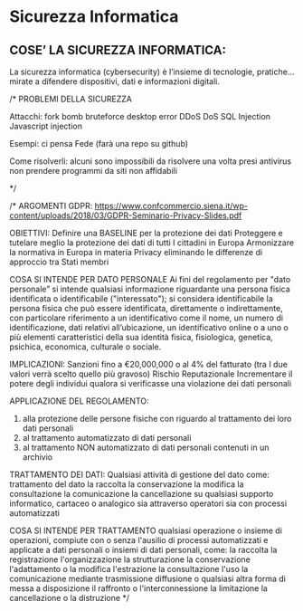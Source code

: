# Sicurezza Informatica

## COSE’ LA SICUREZZA INFORMATICA:
La sicurezza informatica (cybersecurity) è l’insieme di tecnologie, pratiche… mirate a difendere dispositivi,  dati e informazioni digitali.


/*
PROBLEMI DELLA SICUREZZA

Attacchi:
fork bomb
bruteforce
desktop error
DDoS
DoS
SQL Injection
Javascript injection

Esempi:
ci pensa Fede (farà una repo su github)

Come risolverli:
alcuni sono impossibili da risolvere una volta presi
antivirus
non prendere programmi da siti non affidabili

*/




/*
ARGOMENTI GDPR:
https://www.confcommercio.siena.it/wp-content/uploads/2018/03/GDPR-Seminario-Privacy-Slides.pdf

OBIETTIVI:
Definire una BASELINE per la protezione dei dati Proteggere e tutelare meglio la protezione dei dati di tutti I cittadini in Europa Armonizzare la normativa in Europa in materia Privacy eliminando le differenze di approccio tra Stati membri 


COSA SI INTENDE PER DATO PERSONALE 
Ai fini del regolamento per "dato personale” si intende qualsiasi informazione riguardante una persona fisica identificata o identificabile ("interessato"); si considera identificabile la persona fisica che può essere identificata, direttamente o indirettamente, con particolare riferimento a un identificativo come il nome, un numero di identificazione, dati relativi all’ubicazione, un identificativo online o a uno o più elementi caratteristici della sua identità fisica, fisiologica, genetica, psichica, economica, culturale o sociale.


IMPLICAZIONI:
Sanzioni fino a €20,000,000 o al 4% del fatturato (tra I due valori verrà scelto quello più gravoso) Rischio Reputazionale Incrementare il potere degli individui qualora si verificasse una violazione dei dati personali


APPLICAZIONE DEL REGOLAMENTO:
1. alla protezione delle persone fisiche con riguardo al trattamento dei loro dati personali 
2. al trattamento automatizzato di dati personali 
3. al trattamento NON automatizzato di dati personali contenuti in un archivio

TRATTAMENTO DEI DATI:
Qualsiasi attività di gestione del dato come: 
trattamento del dato la raccolta
la conservazione
la modifica
la consultazione
la comunicazione
la cancellazione su qualsiasi supporto informatico, cartaceo o analogico
sia attraverso operatori sia con processi automatizzati

COSA SI INTENDE PER TRATTAMENTO
qualsiasi operazione o insieme di operazioni, compiute con o senza l'ausilio di processi automatizzati e applicate a dati personali o insiemi di dati personali, come:
la raccolta
la registrazione
l'organizzazione
la strutturazione
la conservazione
l'adattamento o la modifica 
l'estrazione
la consultazione
l'uso
la comunicazione mediante trasmissione
diffusione o qualsiasi altra forma di messa a disposizione
il raffronto o l'interconnessione
la limitazione
la cancellazione o la distruzione
*/
